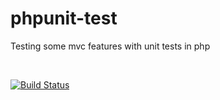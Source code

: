 # phpunit-test

Testing some mvc features with unit tests in php

<br>

[![Build Status](https://travis-ci.com/JoeBennouna/phpunit-test.svg?branch=master)](https://travis-ci.com/JoeBennouna/phpunit-test)